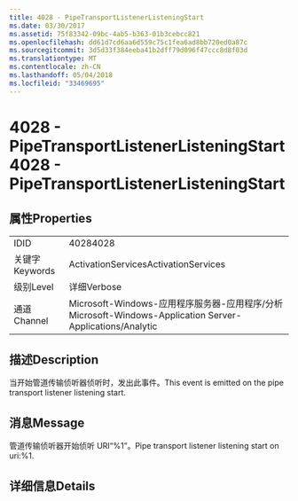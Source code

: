```yaml
---
title: 4028 - PipeTransportListenerListeningStart
ms.date: 03/30/2017
ms.assetid: 75f83342-09bc-4ab5-b363-01b3cebcc821
ms.openlocfilehash: dd61d7cd6aa6d559c75c1fea6ad8bb720ed0a87c
ms.sourcegitcommit: 3d5d33f384eeba41b2dff79d096f47ccc8d8f03d
ms.translationtype: MT
ms.contentlocale: zh-CN
ms.lasthandoff: 05/04/2018
ms.locfileid: "33469695"
---
```

# <a name="4028---pipetransportlistenerlisteningstart"></a><span data-ttu-id="e2394-102">4028 - PipeTransportListenerListeningStart</span><span class="sxs-lookup"><span data-stu-id="e2394-102">4028 - PipeTransportListenerListeningStart</span></span>
## <a name="properties"></a><span data-ttu-id="e2394-103">属性</span><span class="sxs-lookup"><span data-stu-id="e2394-103">Properties</span></span>  
  
|||  
|-|-|  
|<span data-ttu-id="e2394-104">ID</span><span class="sxs-lookup"><span data-stu-id="e2394-104">ID</span></span>|<span data-ttu-id="e2394-105">4028</span><span class="sxs-lookup"><span data-stu-id="e2394-105">4028</span></span>|  
|<span data-ttu-id="e2394-106">关键字</span><span class="sxs-lookup"><span data-stu-id="e2394-106">Keywords</span></span>|<span data-ttu-id="e2394-107">ActivationServices</span><span class="sxs-lookup"><span data-stu-id="e2394-107">ActivationServices</span></span>|  
|<span data-ttu-id="e2394-108">级别</span><span class="sxs-lookup"><span data-stu-id="e2394-108">Level</span></span>|<span data-ttu-id="e2394-109">详细</span><span class="sxs-lookup"><span data-stu-id="e2394-109">Verbose</span></span>|  
|<span data-ttu-id="e2394-110">通道</span><span class="sxs-lookup"><span data-stu-id="e2394-110">Channel</span></span>|<span data-ttu-id="e2394-111">Microsoft-Windows-应用程序服务器-应用程序/分析</span><span class="sxs-lookup"><span data-stu-id="e2394-111">Microsoft-Windows-Application Server-Applications/Analytic</span></span>|  
  
## <a name="description"></a><span data-ttu-id="e2394-112">描述</span><span class="sxs-lookup"><span data-stu-id="e2394-112">Description</span></span>  
 <span data-ttu-id="e2394-113">当开始管道传输侦听器侦听时，发出此事件。</span><span class="sxs-lookup"><span data-stu-id="e2394-113">This event is emitted on the pipe transport listener listening start.</span></span>  
  
## <a name="message"></a><span data-ttu-id="e2394-114">消息</span><span class="sxs-lookup"><span data-stu-id="e2394-114">Message</span></span>  
 <span data-ttu-id="e2394-115">管道传输侦听器开始侦听 URI“%1”。</span><span class="sxs-lookup"><span data-stu-id="e2394-115">Pipe transport listener listening start on uri:%1.</span></span>  
  
## <a name="details"></a><span data-ttu-id="e2394-116">详细信息</span><span class="sxs-lookup"><span data-stu-id="e2394-116">Details</span></span>
